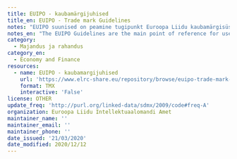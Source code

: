 ```yaml
---
title: EUIPO - kaubamärgijuhised
title_en: EUIPO - Trade mark Guidelines
notes: "EUIPO suunised on peamine tugipunkt Euroopa Liidu kaubamärgisüsteemi kasutajatele ja professionaalsetele nõustajatele.\r\n\r\nSisaldavad üldisi juhiseid, mida tuleb kohandada vastavalt juhtumi iseärasustele. Need ei ole seadusandlikud tekstid ja seetõttu ei ole nad siduvad.\r\n\r\n52 MS Word-vormingus dokumendi kogumik, mis on koostatud inglise keeles ja tõlgitud 22 ELi keelde professionaalsete tõlkide poolt."
notes_en: "The EUIPO Guidelines are the main point of reference for users of the European Union trade mark system and professional advisers.\r\n\r\nThey have been drawn up to reflect our Office practice in the most frequent scenarios. They contain general instructions, which have to be adapted to the particularities of a case. They are not legislative texts and, therefore, they are not binding.\r\n\r\nCollection of 52 documents in MS Word format drafted in English and translated into 22 EU languages by professional translators."
category:
  - Majandus ja rahandus
category_en:
  - Economy and Finance
resources:
  - name: EUIPO - kaubamargijuhised
    url: 'https://www.elrc-share.eu/repository/browse/euipo-trade-mark-guidelines-october-2017-english-estonian-processed/3f70c9bd524b11e9a7e100155d026706b8f70f7078b84cb1828a9b0153178c15/'
    format: TMX
    interactive: 'False'
license: OTHER
update_freq: 'http://purl.org/linked-data/sdmx/2009/code#freq-A'
organization: Euroopa Liidu Intellektuaalomandi Amet
maintainer_name: ''
maintainer_email: ''
maintainer_phone: ''
date_issued: '21/03/2020'
date_modified: 2020/12/12
---
```

